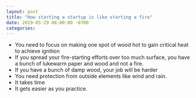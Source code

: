 ```yaml
---
layout: post
title: "How starting a startup is like starting a fire"
date: 2019-05-29 08:00:00 -0700
categories:
---
```


- You need to focus on making one spot of wood hot to gain critical heat to achieve ignition
- If you spread your fire-starting efforts over too much surface, you have a bunch of lukewarm paper and wood and not a fire.
- If you have a bunch of damp wood, your job will be harder
- You need protection from outside elements like wind and rain.
- It takes time
- It gets easier as you practice.
